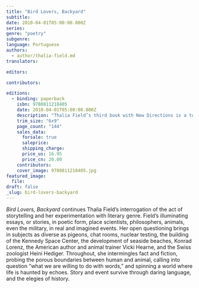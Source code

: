 ```yaml
---
title: "Bird Lovers, Backyard"
subtitle:
date: 2010-04-01T05:00:00.000Z
series:
genre: "poetry"
subgenre:
language: Portuguese
authors:
  - author/thalia-field.md
translators:

editors:

contributors:

editions:
  - binding: paperback
    isbn: 9780811218405
    date: 2010-04-01T05:00:00.000Z
    description: "Thalia Field’s third book with New Directions is a tour de force of blending literary genres (poetry, prose, essay, and drama) and examining our control of the natural world. "
    trim_size: "6x9"
    page_count: "144"
    sales_data:
      forsale: true
      saleprice:
      shipping_charge:
      price_us: 16.95
      price_cn: 20.00
    contributors:
    cover_image: 9780811218405.jpg
featured_image:
  file:
draft: false
_slug: bird-lovers-backyard
---
```


_Bird Lovers, Backyard_ continues Thalia Field’s interrogation of the act of storytelling and her experimentation with literary genre. Field’s illuminating essays, or stories, in poetic form, place scientists, philosophers, animals, even the military, in real and imagined events. Her open questioning brings in subjects as diverse as pigeons, chat rooms, nuclear testing, the building of the Kennedy Space Center, the development of seaside beaches, Konrad Lorenz, the American author and animal trainer Vicki Hearne, and the Swiss zoologist Heini Hediger. Throughout, she intermingles fact and fiction, probing the porous boundaries between human and animal, calling into question “what we are willing to do with words,” and spinning a world where life is haunted by echoes. Story and event survive through daring language, and the elegies of history.
